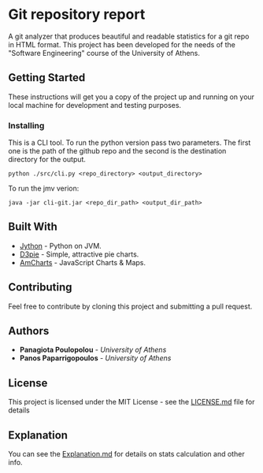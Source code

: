 # Git repository report

A git analyzer that produces beautiful and readable statistics for a git repo in HTML format.
This project has been developed for the needs of the "Software Engineering" course of the University of Athens.

## Getting Started

These instructions will get you a copy of the project up and running on your local machine for development and testing purposes.

### Installing

This is a CLI tool.
To run the python version pass two parameters. The first one is the path of the github repo
and the second is the destination directory for the output.

```
python ./src/cli.py <repo_directory> <output_directory>
```

To run the jmv verion:

```
java -jar cli-git.jar <repo_dir_path> <output_dir_path>
```

## Built With

* [Jython](http://www.jython.org/) - Python on JVM.
* [D3pie](http://d3pie.org/) - Simple, attractive pie charts.
* [AmCharts](https://www.amcharts.com) - JavaScript Charts & Maps.

## Contributing

Feel free to contribute by cloning this project and submitting a pull request.

## Authors

* **Panagiota Poulopolou** - *University of Athens*
* **Panos Paparrigopoulos** - *University of Athens*


## License

This project is licensed under the MIT License - see the [LICENSE.md](LICENSE.md) file for details


## Explanation

You can see the  [Explanation.md](explanation.md) for details on stats calculation and other info.
